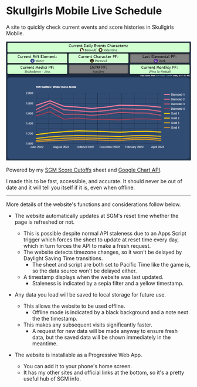 # Skullgirls Mobile Live Schedule

A site to quickly check current events and score histories in Skullgirls Mobile.

<img src="preview.png">

Powered by my [SGM Score Cutoffs](https://docs.google.com/spreadsheets/d/1hpmUc__uYo0-tq10tampy7CDIfALn6N5_sMELTBlTOs/edit#gid=814198727) sheet and [Google Chart API](https://developers.google.com/chart).

I made this to be fast, accessible, and accurate. It should never be out of date and it will tell you itself if it is, even when offline.

---

More details of the website's functions and considerations follow below.

- The website automatically updates at SGM's reset time whether the page is refreshed or not.
  - This is possible despite normal API staleness due to an Apps Script trigger which forces the sheet to update at reset time every day, which in turn forces the API to make a fresh request.
  - The website detects timezone changes, so it won't be delayed by Daylight Saving Time transitions.
    - The sheet and script are both set to Pacific Time like the game is, so the data source won't be delayed either.
  - A timestamp displays when the website was last updated.
    - Staleness is indicated by a sepia filter and a yellow timestamp.

- Any data you load will be saved to local storage for future use.
  - This allows the website to be used offline.
    - Offline mode is indicated by a black background and a note next the the timestamp.
  - This makes any subsequent visits significantly faster.
    - A request for new data will be made anyway to ensure fresh data, but the saved data will be shown immediately in the meantime.

- The website is installable as a Progressive Web App.
  - You can add it to your phone's home screen.
  - It has my other sites and official links at the bottom, so it's a pretty useful hub of SGM info.

<!-- redundant now
<details>
<summary>Concerns</summary>
There are several ways for this website to fail.

- Google could shut down their old Chart API.
- Scheduling precision may be lost if Apps Script fails.
- The chain of dependency could break.
  - Score data depends on the SGM Score Cutoffs sheet.
  - Sheet data depends on another Apps Script script.
  - The script depends on the Score Reports forum thread.
  - The thread depends on the developers (mainly Cellsai).
- Timezones may be misaligned (most likely due to DST).
  - The game's reset time is in PT.
  - The sheet is set to "(GMT-08:00) Pacific Time".
    - This is probably a display error. As of this note, the sheet correctly displays time in PDT (GMT-07:00).
  - The scripts are set to "(GMT-07:00) Pacific Time - Los Angeles".
  - The site is in local time.
  - The site also uses the built-in Intl library to check if PT is currently PST or PDT.
</details>
-->
